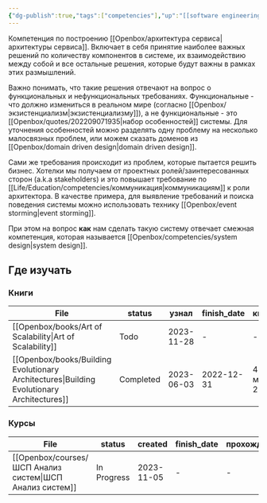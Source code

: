 ```yaml
---
{"dg-publish":true,"tags":["competencies"],"up":"[[software engineering]]","date":"2023-01-14T13:31:40+04:00","modified_at":"2023-12-02T21:32:37+03:00","dg-path":"/competencies/software architecture.md","permalink":"/competencies/software-architecture/","dgPassFrontmatter":true}
---
```





Компетенция по построению [[Openbox/архитектура сервиса\|архитектуры сервиса]]. Включает в себя принятие наиболее важных решений по количеству компонентов в системе, их взаимодействию между собой и все остальные решения, которые будут важны в рамках этих размышлений.
 
Важно понимать, что такие решения отвечают на вопрос о функциональных и нефункциональных требованиях. Функциональные - что должно измениться в реальном мире (согласно [[Openbox/экзистенциализм\|экзистенциализму]]), а не функциональные - это [[Openbox/quotes/202209071935\|набор особенностей]] системы. Для уточнения особенностей можно разделять одну проблему на несколько малосвязных проблем, или можем сказать доменов из [[Openbox/domain driven design\|domain driven design]].

Сами же требования происходит из проблем, которые пытается решить бизнес. Хотелки мы получаем от проектных ролей/заинтересованных сторон (a.k.a stakeholders) и это повышает требование по [[Life/Education/competencies/коммуникация\|коммуникациям]] к роли архитектора. В качестве примера, для выявление требований и поиска поведения системы можно использовать технику [[Openbox/event storming\|event storming]].

При этом на вопрос **как** нам сделать такую систему отвечает смежная компетенция, которая называется [[Openbox/competencies/system design\|system design]].


## Где изучать

### Книги

| File                                                                                          | status    | узнал      | finish_date | книгодни        |
| --------------------------------------------------------------------------------------------- | --------- | ---------- | ----------- | --------------- |
| [[Openbox/books/Art of Scalability\|Art of Scalability]]                                   | Todo      | 2023-11-28 | \-          | \-              |
| [[Openbox/books/Building Evolutionary Architectures\|Building Evolutionary Architectures]] | Completed | 2023-06-03 | 2022-12-31  | 4 месяца, 2 дня |


### Курсы

| File                                                        | status      | created    | finish_date | прохождение |
| ----------------------------------------------------------- | ----------- | ---------- | ----------- | ----------- |
| [[Openbox/courses/ШСП Анализ систем\|ШСП Анализ систем]] | In Progress | 2023-11-05 | \-          | \-          |

